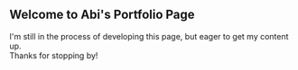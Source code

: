 ## Welcome to Abi's Portfolio Page

I'm still in the process of developing this page, but eager to get my content up.  
Thanks for stopping by!
